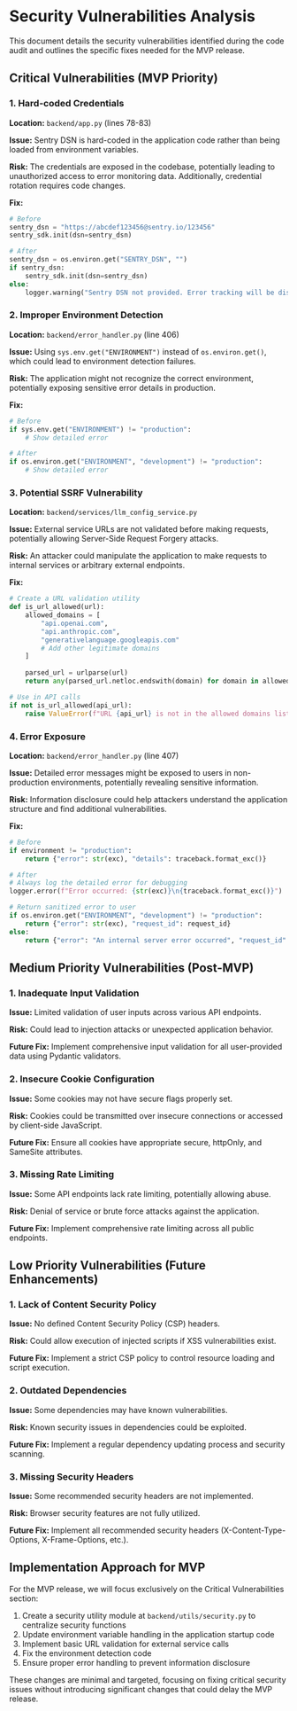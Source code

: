 # Security Vulnerabilities Analysis

This document details the security vulnerabilities identified during the code audit and outlines the specific fixes needed for the MVP release.

## Critical Vulnerabilities (MVP Priority)

### 1. Hard-coded Credentials

**Location:** `backend/app.py` (lines 78-83)

**Issue:** Sentry DSN is hard-coded in the application code rather than being loaded from environment variables.

**Risk:** The credentials are exposed in the codebase, potentially leading to unauthorized access to error monitoring data. Additionally, credential rotation requires code changes.

**Fix:**
```python
# Before
sentry_dsn = "https://abcdef123456@sentry.io/123456"
sentry_sdk.init(dsn=sentry_dsn)

# After
sentry_dsn = os.environ.get("SENTRY_DSN", "")
if sentry_dsn:
    sentry_sdk.init(dsn=sentry_dsn)
else:
    logger.warning("Sentry DSN not provided. Error tracking will be disabled.")
```

### 2. Improper Environment Detection

**Location:** `backend/error_handler.py` (line 406)

**Issue:** Using `sys.env.get("ENVIRONMENT")` instead of `os.environ.get()`, which could lead to environment detection failures.

**Risk:** The application might not recognize the correct environment, potentially exposing sensitive error details in production.

**Fix:**
```python
# Before
if sys.env.get("ENVIRONMENT") != "production":
    # Show detailed error

# After
if os.environ.get("ENVIRONMENT", "development") != "production":
    # Show detailed error
```

### 3. Potential SSRF Vulnerability

**Location:** `backend/services/llm_config_service.py`

**Issue:** External service URLs are not validated before making requests, potentially allowing Server-Side Request Forgery attacks.

**Risk:** An attacker could manipulate the application to make requests to internal services or arbitrary external endpoints.

**Fix:**
```python
# Create a URL validation utility
def is_url_allowed(url):
    allowed_domains = [
        "api.openai.com",
        "api.anthropic.com",
        "generativelanguage.googleapis.com"
        # Add other legitimate domains
    ]
    
    parsed_url = urlparse(url)
    return any(parsed_url.netloc.endswith(domain) for domain in allowed_domains)

# Use in API calls
if not is_url_allowed(api_url):
    raise ValueError(f"URL {api_url} is not in the allowed domains list")
```

### 4. Error Exposure

**Location:** `backend/error_handler.py` (line 407)

**Issue:** Detailed error messages might be exposed to users in non-production environments, potentially revealing sensitive information.

**Risk:** Information disclosure could help attackers understand the application structure and find additional vulnerabilities.

**Fix:**
```python
# Before
if environment != "production":
    return {"error": str(exc), "details": traceback.format_exc()}

# After
# Always log the detailed error for debugging
logger.error(f"Error occurred: {str(exc)}\n{traceback.format_exc()}")

# Return sanitized error to user
if os.environ.get("ENVIRONMENT", "development") != "production":
    return {"error": str(exc), "request_id": request_id}
else:
    return {"error": "An internal server error occurred", "request_id": request_id}
```

## Medium Priority Vulnerabilities (Post-MVP)

### 1. Inadequate Input Validation

**Issue:** Limited validation of user inputs across various API endpoints.

**Risk:** Could lead to injection attacks or unexpected application behavior.

**Future Fix:** Implement comprehensive input validation for all user-provided data using Pydantic validators.

### 2. Insecure Cookie Configuration

**Issue:** Some cookies may not have secure flags properly set.

**Risk:** Cookies could be transmitted over insecure connections or accessed by client-side JavaScript.

**Future Fix:** Ensure all cookies have appropriate secure, httpOnly, and SameSite attributes.

### 3. Missing Rate Limiting

**Issue:** Some API endpoints lack rate limiting, potentially allowing abuse.

**Risk:** Denial of service or brute force attacks against the application.

**Future Fix:** Implement comprehensive rate limiting across all public endpoints.

## Low Priority Vulnerabilities (Future Enhancements)

### 1. Lack of Content Security Policy

**Issue:** No defined Content Security Policy (CSP) headers.

**Risk:** Could allow execution of injected scripts if XSS vulnerabilities exist.

**Future Fix:** Implement a strict CSP policy to control resource loading and script execution.

### 2. Outdated Dependencies

**Issue:** Some dependencies may have known vulnerabilities.

**Risk:** Known security issues in dependencies could be exploited.

**Future Fix:** Implement a regular dependency updating process and security scanning.

### 3. Missing Security Headers

**Issue:** Some recommended security headers are not implemented.

**Risk:** Browser security features are not fully utilized.

**Future Fix:** Implement all recommended security headers (X-Content-Type-Options, X-Frame-Options, etc.).

## Implementation Approach for MVP

For the MVP release, we will focus exclusively on the Critical Vulnerabilities section:

1. Create a security utility module at `backend/utils/security.py` to centralize security functions
2. Update environment variable handling in the application startup code
3. Implement basic URL validation for external service calls
4. Fix the environment detection code
5. Ensure proper error handling to prevent information disclosure

These changes are minimal and targeted, focusing on fixing critical security issues without introducing significant changes that could delay the MVP release.